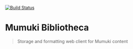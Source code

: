 [![Build Status](https://travis-ci.org/mumuki/mumuki-bibliotheca.svg?branch=master)](https://travis-ci.org/mumuki/mumuki-bibliotheca)

# Mumuki Bibliotheca
> Storage and formatting web client for Mumuki content

